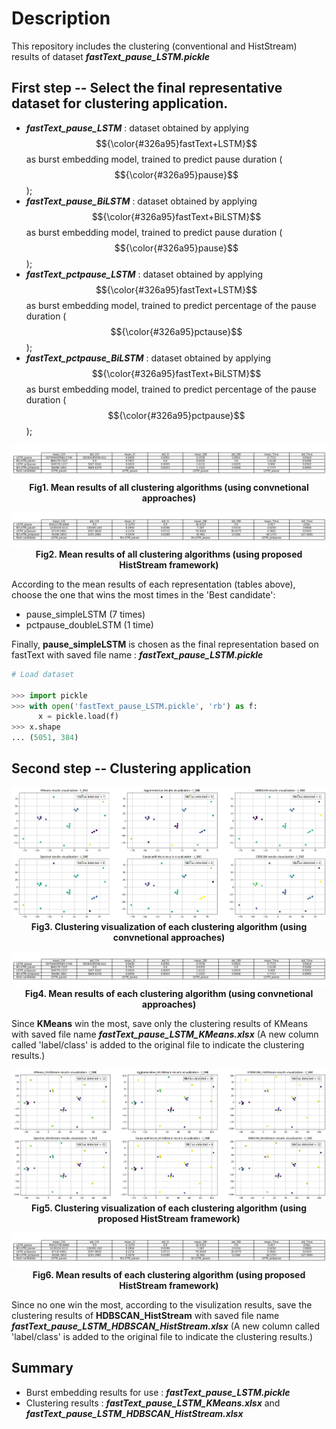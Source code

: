 # Description

This repository includes the clustering (conventional and HistStream) results of dataset **_fastText_pause_LSTM.pickle_**

## First step -- Select the final representative dataset for clustering application.

- **_fastText_pause_LSTM_** : dataset obtained by applying $${\color{#326a95}fastText+LSTM}$$ as burst embedding model, trained to predict pause duration ($${\color{#326a95}pause}$$);
- **_fastText_pause_BiLSTM_** : dataset obtained by applying $${\color{#326a95}fastText+BiLSTM}$$ as burst embedding model, trained to predict pause duration ($${\color{#326a95}pause}$$);
- **_fastText_pctpause_LSTM_** : dataset obtained by applying $${\color{#326a95}fastText+LSTM}$$ as burst embedding model, trained to predict percentage of the pause duration ($${\color{#326a95}pctause}$$);
- **_fastText_pctpause_BiLSTM_** : dataset obtained by applying $${\color{#326a95}fastText+BiLSTM}$$ as burst embedding model, trained to predict percentage of the pause duration ($${\color{#326a95}pctpause}$$);

<p align="center">
  <img src="./ClusRes_images/conv_res.png" alt="conv_res.png">
  <br>
  <b> Fig1. Mean results of all clustering algorithms (using convnetional approaches)</b>
</p>

<p align="center">
  <img src="./ClusRes_images/hist_res.png" alt="hist_res.png">
  <br>
  <b>Fig2. Mean results of all clustering algorithms (using proposed HistStream framework) </b>
</p>

According to the mean results of each representation (tables above), choose the one that wins the most times in the 'Best candidate':

- pause_simpleLSTM (7 times)
- pctpause_doubleLSTM (1 time)

Finally, **pause_simpleLSTM** is chosen as the final representation based on fastText with saved file name : **_fastText_pause_LSTM.pickle_**

```python
# Load dataset 

>>> import pickle
>>> with open('fastText_pause_LSTM.pickle', 'rb') as f:
      x = pickle.load(f)
>>> x.shape
... (5051, 384)
```
## Second step -- Clustering application

<p align="center">
  <img src="./ClusRes_images/conv_visualization.png" alt="conv_visualization.png">
  <br>
  <b> Fig3. Clustering visualization of each clustering algorithm (using convnetional approaches)</b>
</p>

<p align="center">
  <img src="./ClusRes_images/conv_mean_Summary.png" alt="conv_mean_Summary.png">
  <br>
  <b>Fig4. Mean results of each clustering algorithm (using convnetional approaches) </b>
</p>

Since **KMeans** win the most, save only the clustering results of KMeans with saved file name **_fastText_pause_LSTM_KMeans.xlsx_** (A new column called 'label/class' is added to the original file to indicate the clustering results.)

<p align="center">
  <img src="./ClusRes_images/hist_visualization.png" alt="hist_visualization.png">
  <br>
  <b> Fig5. Clustering visualization of each clustering algorithm (using proposed HistStream framework)</b>
</p>

<p align="center">
  <img src="./ClusRes_images/hist_mean_Summary.png" alt="hist_mean_Summary.png">
  <br>
  <b>Fig6. Mean results of each clustering algorithm (using proposed HistStream framework) </b>
</p>

Since no one win the most, according to the visulization results, save the clustering results of **HDBSCAN_HistStream** with saved file name **_fastText_pause_LSTM_HDBSCAN_HistStream.xlsx_** (A new column called 'label/class' is added to the original file to indicate the clustering results.)

## Summary

- Burst embedding results for use : **_fastText_pause_LSTM.pickle_**   
- Clustering results : **_fastText_pause_LSTM_KMeans.xlsx_** and **_fastText_pause_LSTM_HDBSCAN_HistStream.xlsx_**
